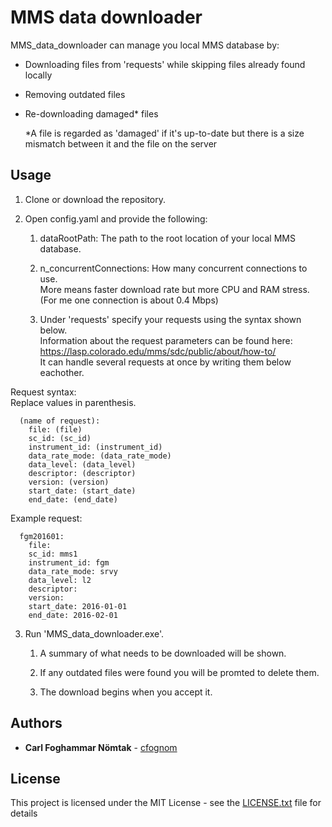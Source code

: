 # MMS data downloader

MMS_data_downloader can manage you local MMS database by:
  - Downloading files from 'requests' while skipping files already found locally
  - Removing outdated files
  - Re-downloading damaged* files
    
    *A file is regarded as 'damaged' if it's up-to-date but there is a size mismatch between it and the file on the server

## Usage
1. Clone or download the repository.

2. Open config.yaml and provide the following:
  
    1. dataRootPath: The path to the root location of your local MMS database.
    
    2. n_concurrentConnections: How many concurrent connections to use.  
       More means faster download rate but more CPU and RAM stress.  
       (For me one connection is about 0.4 Mbps)
         
    3. Under 'requests' specify your requests using the syntax shown below.  
       Information about the request parameters can be found here: https://lasp.colorado.edu/mms/sdc/public/about/how-to/  
       It can handle several requests at once by writing them below eachother.

Request syntax:  
  Replace values in parenthesis.
```
  (name of request):
    file: (file)
    sc_id: (sc_id)
    instrument_id: (instrument_id)
    data_rate_mode: (data_rate_mode)
    data_level: (data_level)
    descriptor: (descriptor)
    version: (version)
    start_date: (start_date)
    end_date: (end_date)
```
Example request:
```
  fgm201601:
    file:
    sc_id: mms1
    instrument_id: fgm
    data_rate_mode: srvy
    data_level: l2
    descriptor:
    version:
    start_date: 2016-01-01
    end_date: 2016-02-01
```

         
3. Run 'MMS_data_downloader.exe'.
  
    1. A summary of what needs to be downloaded will be shown.
      
    2. If any outdated files were found you will be promted to delete them.
      
    3. The download begins when you accept it.

## Authors

* **Carl Foghammar Nömtak** - [cfognom](https://github.com/cfognom)

## License

This project is licensed under the MIT License - see the [LICENSE.txt](LICENSE.txt) file for details
